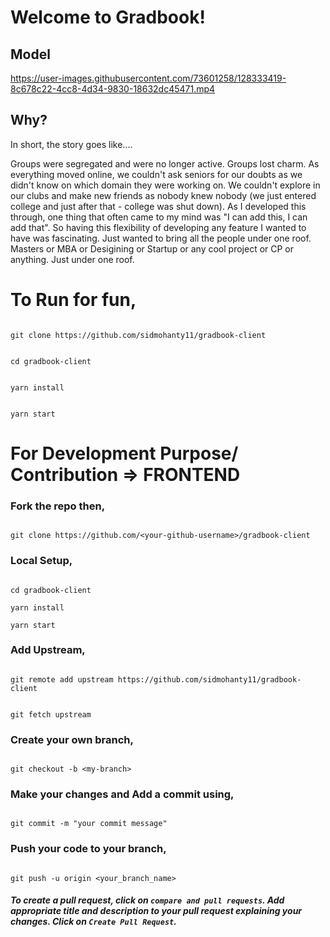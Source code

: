 # Welcome to Gradbook!

## Model
https://user-images.githubusercontent.com/73601258/128333419-8c678c22-4cc8-4d34-9830-18632dc45471.mp4

## Why?

In short, the story goes like....

Groups were segregated and were no longer active. Groups lost charm. As everything moved online, we couldn't ask seniors for our doubts as we didn't know on which domain they were working on. We couldn't explore in our clubs and make new friends as nobody knew nobody (we just entered college and just after that - college was shut down). As I developed this through, one thing that often came to my mind was "I can add this, I can add that". So having this flexibility of developing any feature I wanted to have was fascinating. Just wanted to bring all the people under one roof. Masters or MBA or Desigining or Startup or any cool project or CP or anything. Just under one roof.

# To Run for fun,

```

git clone https://github.com/sidmohanty11/gradbook-client

```

```

cd gradbook-client

```

```

yarn install

```

```

yarn start

```

# For Development Purpose/ Contribution => FRONTEND

### Fork the repo then,

```

git clone https://github.com/<your-github-username>/gradbook-client

```

### Local Setup,

```

cd gradbook-client

yarn install

yarn start

```

### Add Upstream,

```

git remote add upstream https://github.com/sidmohanty11/gradbook-client

```

```

git fetch upstream

```

### Create your own branch,

```

git checkout -b <my-branch>

```

### Make your changes and Add a commit using,

```

git commit -m "your commit message"

```

### Push your code to your branch,

```

git push -u origin <your_branch_name>

```

#### _To create a pull request, click on `compare and pull requests`. Add appropriate title and description to your pull request explaining your changes. Click on `Create Pull Request`._

